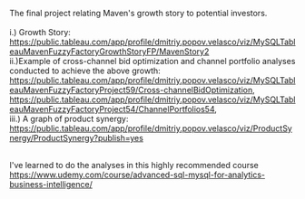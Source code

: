 The final project relating Maven's growth story to potential investors.  
<br>i.) Growth Story: https://public.tableau.com/app/profile/dmitriy.popov.velasco/viz/MySQLTableauMavenFuzzyFactoryGrowthStoryFP/MavenStory2
<br>ii.)Example of cross-channel bid optimization and channel portfolio analyses conducted to achieve the above growth: https://public.tableau.com/app/profile/dmitriy.popov.velasco/viz/MySQLTableauMavenFuzzyFactoryProject59/Cross-channelBidOptimization, https://public.tableau.com/app/profile/dmitriy.popov.velasco/viz/MySQLTableauMavenFuzzyFactoryProject54/ChannelPortfolios54,
<br>iii.) A graph of product synergy: https://public.tableau.com/app/profile/dmitriy.popov.velasco/viz/ProductSynergy/ProductSynergy?publish=yes

<br>I've learned to do the analyses in this highly recommended course https://www.udemy.com/course/advanced-sql-mysql-for-analytics-business-intelligence/
